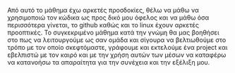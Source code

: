 Από αυτό το μάθημα έχω αρκετές προσδοκίες, θέλω να μάθω να χρησιμοποιώ τον κώδικα ως προς δικό μου όφελος και να μάθω όσα περισσότερα γίνεται, το github καθώς και το linux έχουν αρκετές προοπτικές. Το συγκεκριμένο μάθημα κατά την γνώμη θα μας βοηθήσει στο πως να λειτουργούμε ως σαν ομάδα και σίγουρα να βελτιωθούμε στο τρόπο με τον οποίο σκεφτόμαστε, γράφουμε και εκτελούμε ένα project και εβελπιστώ με τον καιρό και με την χρήση αυτών των μέσων να καταφέρω να κατανοήσω τα απαραίτητα για την συνέχεια και την εξέλιξη μου.
